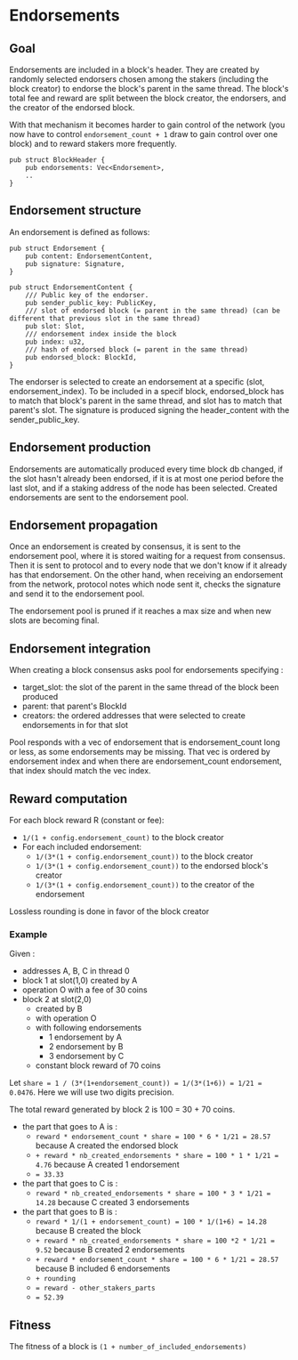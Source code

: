 # Endorsements

## Goal

Endorsements are included in a block's header. They are created by randomly selected endorsers chosen among the stakers (including the block creator) to endorse the block's parent in the same thread. The block's total fee and reward are split between the block creator, the endorsers, and the creator of the endorsed block.

With that mechanism it becomes harder to gain control of the network (you now have to control `endorsement_count + 1` draw to gain control over one block) and to reward stakers more frequently.

```ignore
pub struct BlockHeader {
    pub endorsements: Vec<Endorsement>,
    ..
}
```

## Endorsement structure

An endorsement is defined as follows:

```ignore
pub struct Endorsement {
    pub content: EndorsementContent,
    pub signature: Signature,
}

pub struct EndorsementContent {
    /// Public key of the endorser.
    pub sender_public_key: PublicKey,
    /// slot of endorsed block (= parent in the same thread) (can be different that previous slot in the same thread)
    pub slot: Slot,
    /// endorsement index inside the block
    pub index: u32,
    /// hash of endorsed block (= parent in the same thread)
    pub endorsed_block: BlockId,
}
```

The endorser is selected to create an endorsement at a specific (slot, endorsement_index). To be included in a specif block, endorsed_block has to match that block's parent in the same thread, and slot has to match that parent's slot. The signature is produced signing the header_content with the sender_public_key.

## Endorsement production

Endorsements are automatically produced every time block db changed, if the slot hasn't already been endorsed, if it is at most one period before the last slot, and if a staking address of the node has been selected. Created endorsements are sent to the endorsement pool.

## Endorsement propagation

Once an endorsement is created by consensus, it is sent to the endorsement pool, where it is stored waiting for a request from consensus. Then it is sent to protocol and to every node that we don't know if it already has that endorsement. On the other hand, when receiving an endorsement from the network, protocol notes which node sent it, checks the signature and send it to the endorsement pool.

The endorsement pool is pruned if it reaches a max size and when new slots are becoming final.

## Endorsement integration

When creating a block consensus asks pool for endorsements specifying :

-   target_slot: the slot of the parent in the same thread of the block been produced
-   parent: that parent's BlockId
-   creators: the ordered addresses that were selected to create endorsements in for that slot

Pool responds with a vec of endorsement that is endorsement_count long or less, as some endorsements may be missing. That vec is ordered by endorsement index and when there are endorsement_count endorsement, that index should match the vec index.

## Reward computation

For each block reward R (constant or fee):

-   `1/(1 + config.endorsement_count)` to the block creator
-   For each included endorsement:
    -   `1/(3*(1 + config.endorsement_count))` to the block creator
    -   `1/(3*(1 + config.endorsement_count))` to the endorsed block's creator
    -   `1/(3*(1 + config.endorsement_count))` to the creator of the endorsement

Lossless rounding is done in favor of the block creator

### Example

Given :

-   addresses A, B, C in thread 0
-   block 1 at slot(1,0) created by A
-   operation O with a fee of 30 coins
-   block 2 at slot(2,0)
    -   created by B
    -   with operation O
    -   with following endorsements
        -   1 endorsement by A
        -   2 endorsement by B
        -   3 endorsement by C
    -   constant block reward of 70 coins

Let `share = 1 / (3*(1+endorsement_count)) = 1/(3*(1+6)) = 1/21 = 0.0476`.
Here we will use two digits precision.

The total reward generated by block 2 is 100 = 30 + 70 coins.

-   the part that goes to A is :
    -   `reward * endorsement_count * share = 100 * 6 * 1/21 = 28.57` because A created the endorsed block
    -   `+ reward * nb_created_endorsements * share = 100 * 1 * 1/21 = 4.76` because A created 1 endorsement
    -   `= 33.33`
-   the part that goes to C is :
    -   `reward * nb_created_endorsements * share = 100 * 3 * 1/21 = 14.28` because C created 3 endorsements
-   the part that goes to B is :
    -   `reward * 1/(1 + endorsement_count) = 100 * 1/(1+6) = 14.28` because B created the block
    -   `+ reward * nb_created_endorsements * share = 100 *2 * 1/21 = 9.52` because B created 2 endorsements
    -   `+ reward * endorsement_count * share = 100 * 6 * 1/21 = 28.57` because B included 6 endorsements
    -   `+ rounding`
    -   `= reward - other_stakers_parts`
    -   `= 52.39`

## Fitness

The fitness of a block is `(1 + number_of_included_endorsements)`
